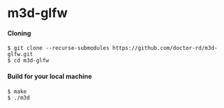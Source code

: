 # m3d-glfw

#### Cloning
`$ git clone --recurse-submodules https://github.com/doctor-rd/m3d-glfw.git`\
`$ cd m3d-glfw`

#### Build for your local machine
`$ make`\
`$ ./m3d`
